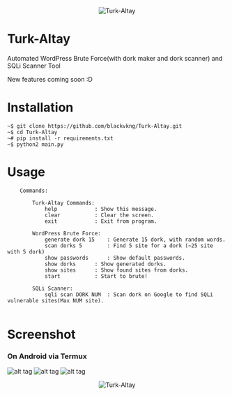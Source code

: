 <p align="center">
  <img src="http://fs5.directupload.net/images/160227/on9ldv3g.png" alt="Turk-Altay"/>
</p>


# Turk-Altay
Automated WordPress Brute Force(with dork maker and dork scanner) and SQLi Scanner Tool

New features coming soon :D

# Installation
```
~$ git clone https://github.com/blackvkng/Turk-Altay.git
~$ cd Turk-Altay
~# pip install -r requirements.txt
~$ python2 main.py
```
# Usage
```
	Commands:

		Turk-Altay Commands:
			help			: Show this message.
			clear			: Clear the screen.
			exit			: Exit from program.

		WordPress Brute Force:
			generate dork 15	: Generate 15 dork, with random words.
			scan dorks 5		: Find 5 site for a dork (~25 site with 5 dork)
			show passwords		: Show default passwords.
			show dorks		: Show generated dorks.
			show sites		: Show found sites from dorks.
			start			: Start to brute!

		SQLi Scanner:
			sqli scan DORK NUM	: Scan dork on Google to find SQLi vulnerable sites(Max NUM site).
  
 ```
 
# Screenshot
 
### On Android via Termux

![alt tag](https://i.hizliresim.com/LyVj50.jpg)
![alt tag](https://i.hizliresim.com/r3lGza.jpg)
![alt tag](https://i.hizliresim.com/7q0j3L.jpg)








<p align="center">
  <img src="https://i.hizliresim.com/yE7X2a.jpg" alt="Turk-Altay"/>
</p>
